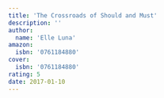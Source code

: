 ```yaml
---
title: 'The Crossroads of Should and Must'
description: ''
author:
  name: 'Elle Luna'
amazon:
  isbn: '0761184880'
cover:
  isbn: '0761184880'
rating: 5
date: 2017-01-10
---
```

